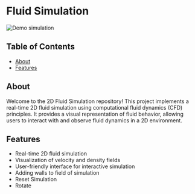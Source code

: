 # Fluid Simulation

![Demo simulation](https://github.com/zdun1o/readme_img/blob/main/demo.gif)

## Table of Contents

- [About](#about)
- [Features](#features)

## About

Welcome to the 2D Fluid Simulation repository! This project implements a real-time 2D fluid simulation using computational fluid dynamics (CFD) principles. It provides a visual representation of fluid behavior, allowing users to interact with and observe fluid dynamics in a 2D environment.

## Features

- Real-time 2D fluid simulation
- Visualization of velocity and density fields
- User-friendly interface for interactive simulation
- Adding walls to field of simulation
- Reset Simulation
- Rotate
